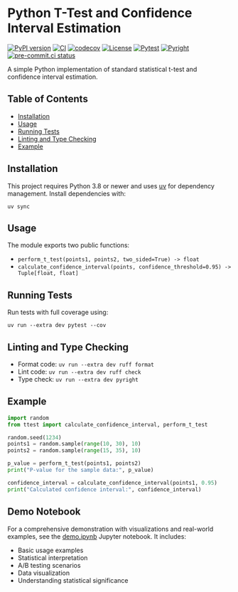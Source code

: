 # Python T-Test and Confidence Interval Estimation

[![PyPI version](https://badge.fury.io/py/python-t-test.svg)](https://badge.fury.io/py/python-t-test)
[![CI](https://github.com/ashkonfarhangi/python-t-test/actions/workflows/ci.yml/badge.svg)](https://github.com/ashkonfarhangi/python-t-test/actions/workflows/ci.yml)
[![codecov](https://codecov.io/gh/ashkonfarhangi/python-t-test/graph/badge.svg?token=YOUR_CODECOV_TOKEN)](https://codecov.io/gh/ashkonfarhangi/python-t-test)
[![License](https://img.shields.io/badge/License-Apache_2.0-blue.svg)](https://opensource.org/licenses/Apache-2.0)
[![Pytest](https://img.shields.io/badge/pytest-✓-brightgreen)](https://docs.pytest.org)
[![Pyright](https://img.shields.io/badge/pyright-✓-green)](https://github.com/microsoft/pyright)
[![pre-commit.ci status](https://results.pre-commit.ci/latest/github/ashkonfarhangi/python-t-test/main.svg)](https://results.pre-commit.ci/latest/github/ashkonfarhangi/python-t-test/main)

A simple Python implementation of standard statistical t-test and confidence interval estimation.

## Table of Contents
- [Installation](#installation)
- [Usage](#usage)
- [Running Tests](#running-tests)
- [Linting and Type Checking](#linting-and-type-checking)
- [Example](#example)

## Installation

This project requires Python 3.8 or newer and uses [uv](https://docs.astral.sh/uv/) for dependency management.
Install dependencies with:

```
uv sync
```

## Usage

The module exports two public functions:

- `perform_t_test(points1, points2, two_sided=True) -> float`
- `calculate_confidence_interval(points, confidence_threshold=0.95) -> Tuple[float, float]`

## Running Tests

Run tests with full coverage using:

```
uv run --extra dev pytest --cov
```

## Linting and Type Checking

- Format code: `uv run --extra dev ruff format`
- Lint code: `uv run --extra dev ruff check`
- Type check: `uv run --extra dev pyright`

## Example

```python
import random
from ttest import calculate_confidence_interval, perform_t_test

random.seed(1234)
points1 = random.sample(range(10, 30), 10)
points2 = random.sample(range(15, 35), 10)

p_value = perform_t_test(points1, points2)
print("P-value for the sample data:", p_value)

confidence_interval = calculate_confidence_interval(points1, 0.95)
print("Calculated confidence interval:", confidence_interval)
```

## Demo Notebook

For a comprehensive demonstration with visualizations and real-world examples, see the [demo.ipynb](demo.ipynb) Jupyter notebook. It includes:

- Basic usage examples
- Statistical interpretation
- A/B testing scenarios
- Data visualization
- Understanding statistical significance
